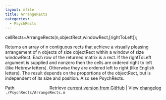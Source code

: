 ```yaml
---
layout: mfile
title: ArrangeRects
categories:
  - PsychRects
---
```


cellRects=ArrangeRects\(n,objectRect,windowRect,\[rightToLeft\]\);

Returns an array of n contiguous rects that achieve a visually
pleasing arrangement of n objects of size objectRect within a
window of size windowRect. Each row of the returned matrix is a rect.
If the rightToLeft argument is supplied and nonzero then
the cells are ordered right to left \(like Hebrew letters\).
Otherwise they are ordered left to right \(like English letters\).
The result depends on the proportions of the objectRect, but is
independent of its size and position.
Also see PsychRects.


<div class="code_header" style="text-align:right;">
  <span style="float:left;">Path&nbsp;&nbsp;</span> <span class="counter">Retrieve <a href=
  "https://raw.github.com/Psychtoolbox-3/Psychtoolbox-3/beta/./PsychRects/ArrangeRects.m">current version from GitHub</a> | View <a href=
  "https://github.com/Psychtoolbox-3/Psychtoolbox-3/commits/beta/./PsychRects/ArrangeRects.m">changelog</a></span>
</div>
<div class="code">
  <code>./PsychRects/ArrangeRects.m</code>
</div>
